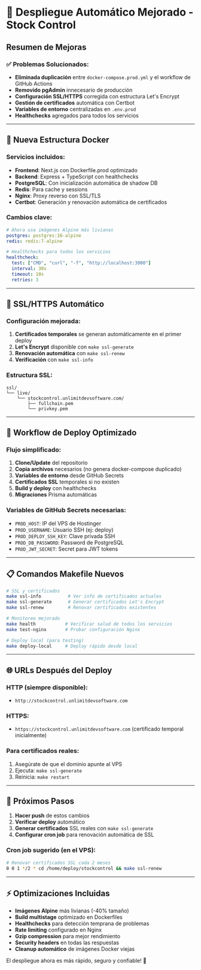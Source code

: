 # 🚀 Despliegue Automático Mejorado - Stock Control

## Resumen de Mejoras

### ✅ Problemas Solucionados:
- **Eliminada duplicación** entre `docker-compose.prod.yml` y el workflow de GitHub Actions
- **Removido pgAdmin** innecesario de producción  
- **Configuración SSL/HTTPS** corregida con estructura Let's Encrypt
- **Gestión de certificados** automática con Certbot
- **Variables de entorno** centralizadas en `.env.prod`
- **Healthchecks** agregados para todos los servicios

---

## 🐳 Nueva Estructura Docker

### Servicios incluidos:
- **Frontend**: Next.js con Dockerfile.prod optimizado
- **Backend**: Express + TypeScript con healthchecks
- **PostgreSQL**: Con inicialización automática de shadow DB
- **Redis**: Para cache y sessions
- **Nginx**: Proxy reverso con SSL/TLS
- **Certbot**: Generación y renovación automática de certificados

### Cambios clave:
```yaml
# Ahora usa imágenes Alpine más livianas
postgres: postgres:16-alpine
redis: redis:7-alpine

# Healthchecks para todos los servicios
healthcheck:
  test: ["CMD", "curl", "-f", "http://localhost:3000"]
  interval: 30s
  timeout: 10s
  retries: 3
```

---

## 🔐 SSL/HTTPS Automático

### Configuración mejorada:
1. **Certificados temporales** se generan automáticamente en el primer deploy
2. **Let's Encrypt** disponible con `make ssl-generate`
3. **Renovación automática** con `make ssl-renew`
4. **Verificación** con `make ssl-info`

### Estructura SSL:
```
ssl/
└── live/
    └── stockcontrol.unlimitdevsoftware.com/
        ├── fullchain.pem
        └── privkey.pem
```

---

## 🔄 Workflow de Deploy Optimizado

### Flujo simplificado:
1. **Clone/Update** del repositorio
2. **Copia archivos** necesarios (no genera docker-compose duplicado)
3. **Variables de entorno** desde GitHub Secrets
4. **Certificados SSL** temporales si no existen
5. **Build y deploy** con healthchecks
6. **Migraciones** Prisma automáticas

### Variables de GitHub Secrets necesarias:
- `PROD_HOST`: IP del VPS de Hostinger
- `PROD_USERNAME`: Usuario SSH (ej: deploy)
- `PROD_DEPLOY_SSH_KEY`: Clave privada SSH
- `PROD_DB_PASSWORD`: Password de PostgreSQL
- `PROD_JWT_SECRET`: Secret para JWT tokens

---

## 📋 Comandos Makefile Nuevos

```bash
# SSL y certificados
make ssl-info          # Ver info de certificados actuales
make ssl-generate      # Generar certificados Let's Encrypt
make ssl-renew         # Renovar certificados existentes

# Monitoreo mejorado
make health           # Verificar salud de todos los servicios
make test-nginx       # Probar configuración Nginx

# Deploy local (para testing)
make deploy-local     # Deploy rápido desde local
```

---

## 🌐 URLs Después del Deploy

### HTTP (siempre disponible):
- `http://stockcontrol.unlimitdevsoftware.com`

### HTTPS:
- `https://stockcontrol.unlimitdevsoftware.com` (certificado temporal inicialmente)

### Para certificados reales:
1. Asegúrate de que el dominio apunte al VPS
2. Ejecuta: `make ssl-generate`
3. Reinicia: `make restart`

---

## 🔧 Próximos Pasos

1. **Hacer push** de estos cambios
2. **Verificar deploy** automático
3. **Generar certificados** SSL reales con `make ssl-generate`
4. **Configurar cron job** para renovación automática de SSL

### Cron job sugerido (en el VPS):
```bash
# Renovar certificados SSL cada 2 meses
0 0 1 */2 * cd /home/deploy/stockcontrol && make ssl-renew
```

---

## ⚡ Optimizaciones Incluidas

- **Imágenes Alpine** más livianas (-40% tamaño)
- **Build multistage** optimizado en Dockerfiles  
- **Healthchecks** para detección temprana de problemas
- **Rate limiting** configurado en Nginx
- **Gzip compression** para mejor rendimiento
- **Security headers** en todas las respuestas
- **Cleanup automático** de imágenes Docker viejas

El despliegue ahora es más rápido, seguro y confiable! 🎉